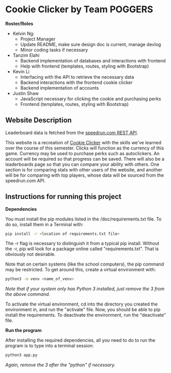 # Cookie Clicker by Team POGGERS

**Roster/Roles**
- Kelvin Ng:
  - Project Manager
  - Update README, make sure design doc is current, manage devlog
  - Minor coding tasks if necessary
- Tanzim Elahi
  - Backend implementation of databases and interactions with frontend
  - Help with frontend (templates, routes, styling with Bootstrap)
- Kevin Li
  - Interfacing with the API to retrieve the necessary data
  - Backend interactions with the frontend cookie clicker
  - Backend implementation of accounts
- Justin Shaw
  - JavaScript necessary for clicking the cookie and purchasing perks
  - Frontend (templates, routes, styling with Bootstrap)

## Website Description
Leaderboard data is fetched from the [speedrun.com REST API](https://docs.google.com/document/d/1Hk-0V1E2hvxjx1BrCcwk33yCHaMnbO_hza4GzxjVcZM).

This website is a recreation of [Cookie Clicker](https://orteil.dashnet.org/cookieclicker/) with the skills we've learned over the course of this semester. Clicks will function as the currency of this game. Currency may be used to purchase perks such as autoclickers. An account will be required so that progress can be saved. There will also be a leaderboards page so that you can compare your ability with others. One section is for comparing stats with other users of the website, and another will be for comparing with top players, whose data will be sourced from the speedrun.com API.

## Instructions for running this project

**Dependencies**

You must install the pip modules listed in the /doc/requirements.txt file. To do so, install them in a Terminal with:
```bash
pip install -r <location of requirements.txt file>
```

The -r flag is necessary to distinguish it from a typical pip install. Without the -r, pip will look for a package online called "requirements.txt". That is obviously not desirable.

Note that on certain systems (like the school computers), the pip command may be restricted. To get around this, create a virtual environment with:
```bash
python3 -m venv <name_of_venv>
```
*Note that if your system only has Python 3 installed, just remove the 3 from the above command.*

To activate the virtual environment, cd into the directory you created the environment in, and run the "activate" file. Now, you should be able to pip install the requirements. To deactivate the environment, run the "deactivate" file.  

**Run the program**

After installing the required dependencies, all you need to do to run the program is to type into a terminal session:
```bash
python3 app.py
```
*Again, remove the 3 after the "python" if necessary.*
